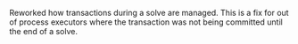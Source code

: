 Reworked how transactions during a solve are managed.
This is a fix for out of process executors where the transaction was not being committed until the end of a solve.
